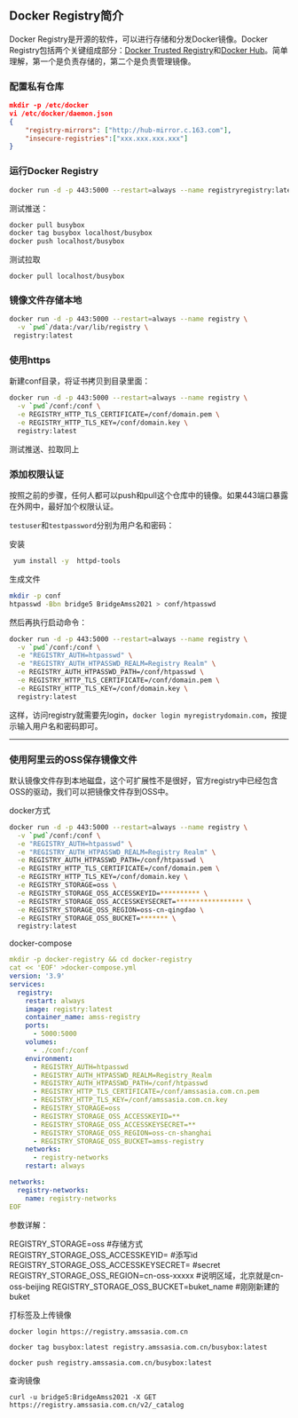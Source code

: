 ## Docker Registry简介

Docker Registry是开源的软件，可以进行存储和分发Docker镜像。Docker Registry包括两个关键组成部分：[Docker Trusted Registry](https://link.segmentfault.com/?enc=X%2BRTYkIFXJQkFe8s2lRIcQ%3D%3D.mpU%2FHWzBcarjmfJrZjhvND6ez7ZuzXzmRwULCBzZ7XIT2pglQg%2FwwN%2BcUpioUvO91kqDEKB2KwiIzk%2F1vWVoMg%3D%3D)和[Docker Hub](https://link.segmentfault.com/?enc=I1WxNR02jPkUHgOd3b%2FNwg%3D%3D.A5vx3EUjXH0br0ULRdJk8c9mFWxvOJFTju6tdxMdxJZEwnVJ%2BsgKu9Upyi6WWwLH)。简单理解，第一个是负责存储的，第二个是负责管理镜像。

### 配置私有仓库

```json
mkdir -p /etc/docker
vi /etc/docker/daemon.json
{  
	"registry-mirrors": ["http://hub-mirror.c.163.com"],
	"insecure-registries":["xxx.xxx.xxx.xxx"] 
}
```

### 运行Docker Registry

```bash
docker run -d -p 443:5000 --restart=always --name registryregistry:latest
```

测试推送：

```bash
docker pull busybox 
docker tag busybox localhost/busybox
docker push localhost/busybox
```

测试拉取

```nginx
docker pull localhost/busybox
```

### 镜像文件存储本地

```bash
docker run -d -p 443:5000 --restart=always --name registry \
  -v `pwd`/data:/var/lib/registry \
 registry:latest
```

### 使用https

新建conf目录，将证书拷贝到目录里面：

```bash
docker run -d -p 443:5000 --restart=always --name registry \
  -v `pwd`/conf:/conf \
  -e REGISTRY_HTTP_TLS_CERTIFICATE=/conf/domain.pem \
  -e REGISTRY_HTTP_TLS_KEY=/conf/domain.key \
  registry:latest
```

测试推送、拉取同上

### 添加权限认证

按照之前的步骤，任何人都可以push和pull这个仓库中的镜像。如果443端口暴露在外网中，最好加个权限认证。

`testuser`和`testpassword`分别为用户名和密码：

安装

```bash
 yum install -y  httpd-tools
```

生成文件

```bash
mkdir -p conf
htpasswd -Bbn bridge5 BridgeAmss2021 > conf/htpasswd
```

然后再执行启动命令：

```bash
docker run -d -p 443:5000 --restart=always --name registry \
  -v `pwd`/conf:/conf \
  -e "REGISTRY_AUTH=htpasswd" \
  -e "REGISTRY_AUTH_HTPASSWD_REALM=Registry Realm" \
  -e REGISTRY_AUTH_HTPASSWD_PATH=/conf/htpasswd \
  -e REGISTRY_HTTP_TLS_CERTIFICATE=/conf/domain.pem \
  -e REGISTRY_HTTP_TLS_KEY=/conf/domain.key \
  registry:latest
```

这样，访问registry就需要先login，`docker login myregistrydomain.com`，按提示输入用户名和密码即可。

------

### 使用阿里云的OSS保存镜像文件

默认镜像文件存到本地磁盘，这个可扩展性不是很好，官方registry中已经包含OSS的驱动，我们可以把镜像文件存到OSS中。

docker方式

```bash
docker run -d -p 443:5000 --restart=always --name registry \
  -v `pwd`/conf:/conf \
  -e "REGISTRY_AUTH=htpasswd" \
  -e "REGISTRY_AUTH_HTPASSWD_REALM=Registry Realm" \
  -e REGISTRY_AUTH_HTPASSWD_PATH=/conf/htpasswd \
  -e REGISTRY_HTTP_TLS_CERTIFICATE=/conf/domain.pem \
  -e REGISTRY_HTTP_TLS_KEY=/conf/domain.key \
  -e REGISTRY_STORAGE=oss \
  -e REGISTRY_STORAGE_OSS_ACCESSKEYID=********** \
  -e REGISTRY_STORAGE_OSS_ACCESSKEYSECRET=***************** \
  -e REGISTRY_STORAGE_OSS_REGION=oss-cn-qingdao \
  -e REGISTRY_STORAGE_OSS_BUCKET=******* \
  registry:latest
```

docker-compose

```yaml
mkdir -p docker-registry && cd docker-registry
cat << 'EOF' >docker-compose.yml
version: '3.9'
services:
  registry:
    restart: always
    image: registry:latest
    container_name: amss-registry
    ports:
      - 5000:5000
    volumes:
      - ./conf:/conf
    environment:
      - REGISTRY_AUTH=htpasswd
      - REGISTRY_AUTH_HTPASSWD_REALM=Registry_Realm
      - REGISTRY_AUTH_HTPASSWD_PATH=/conf/htpasswd
      - REGISTRY_HTTP_TLS_CERTIFICATE=/conf/amssasia.com.cn.pem
      - REGISTRY_HTTP_TLS_KEY=/conf/amssasia.com.cn.key
      - REGISTRY_STORAGE=oss
      - REGISTRY_STORAGE_OSS_ACCESSKEYID=**
      - REGISTRY_STORAGE_OSS_ACCESSKEYSECRET=**
      - REGISTRY_STORAGE_OSS_REGION=oss-cn-shanghai
      - REGISTRY_STORAGE_OSS_BUCKET=amss-registry
    networks:
      - registry-networks
    restart: always

networks:
  registry-networks:
    name: registry-networks
EOF
```

参数详解：

REGISTRY_STORAGE=oss #存储方式
REGISTRY_STORAGE_OSS_ACCESSKEYID= #添写id
REGISTRY_STORAGE_OSS_ACCESSKEYSECRET= #secret
REGISTRY_STORAGE_OSS_REGION=cn-oss-xxxxx #说明区域，北京就是cn-oss-beijing
REGISTRY_STORAGE_OSS_BUCKET=buket_name #刚刚新建的buket

打标签及上传镜像

```
docker login https://registry.amssasia.com.cn

docker tag busybox:latest registry.amssasia.com.cn/busybox:latest    

docker push registry.amssasia.com.cn/busybox:latest  
```

查询镜像

```
curl -u bridge5:BridgeAmss2021 -X GET https://registry.amssasia.com.cn/v2/_catalog
```